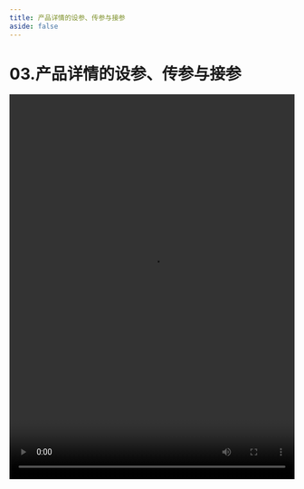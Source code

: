 ```yaml
---
title: 产品详情的设参、传参与接参
aside: false
---
```


# 03.产品详情的设参、传参与接参

<video autoplay src="http://qn.chinavanes.com/nodejs/module-9/03.产品详情的设参、传参与接参.mp4" controls controlsList="nodownload" width="100%" height="680"/>

